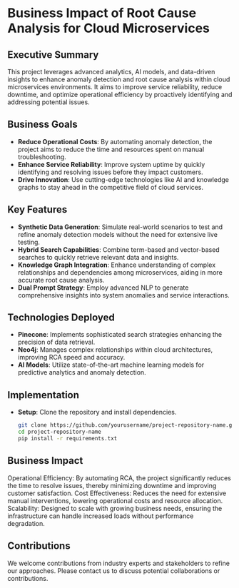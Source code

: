 # Business Impact of Root Cause Analysis for Cloud Microservices

## Executive Summary
This project leverages advanced analytics, AI models, and data-driven insights to enhance anomaly detection and root cause analysis within cloud microservices environments. It aims to improve service reliability, reduce downtime, and optimize operational efficiency by proactively identifying and addressing potential issues.

## Business Goals
- **Reduce Operational Costs**: By automating anomaly detection, the project aims to reduce the time and resources spent on manual troubleshooting.
- **Enhance Service Reliability**: Improve system uptime by quickly identifying and resolving issues before they impact customers.
- **Drive Innovation**: Use cutting-edge technologies like AI and knowledge graphs to stay ahead in the competitive field of cloud services.

## Key Features
- **Synthetic Data Generation**: Simulate real-world scenarios to test and refine anomaly detection models without the need for extensive live testing.
- **Hybrid Search Capabilities**: Combine term-based and vector-based searches to quickly retrieve relevant data and insights.
- **Knowledge Graph Integration**: Enhance understanding of complex relationships and dependencies among microservices, aiding in more accurate root cause analysis.
- **Dual Prompt Strategy**: Employ advanced NLP to generate comprehensive insights into system anomalies and service interactions.

## Technologies Deployed
- **Pinecone**: Implements sophisticated search strategies enhancing the precision of data retrieval.
- **Neo4j**: Manages complex relationships within cloud architectures, improving RCA speed and accuracy.
- **AI Models**: Utilize state-of-the-art machine learning models for predictive analytics and anomaly detection.

## Implementation
- **Setup**: Clone the repository and install dependencies.
  ```bash
  git clone https://github.com/yourusername/project-repository-name.git
  cd project-repository-name
  pip install -r requirements.txt
  
## Business Impact
Operational Efficiency: By automating RCA, the project significantly reduces the time to resolve issues, thereby minimizing downtime and improving customer satisfaction.
Cost Effectiveness: Reduces the need for extensive manual interventions, lowering operational costs and resource allocation.
Scalability: Designed to scale with growing business needs, ensuring the infrastructure can handle increased loads without performance degradation.

## Contributions
We welcome contributions from industry experts and stakeholders to refine our approaches. Please contact us to discuss potential collaborations or contributions.
